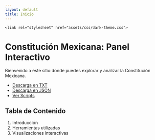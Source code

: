 ```yaml
---
layout: default
title: Inicio
---
```

    <link rel="stylesheet" href="assets/css/dark-theme.css">

# Constitución Mexicana: Panel Interactivo

Bienvenido a este sitio donde puedes explorar y analizar la Constitución Mexicana.  

- [Descarga en TXT](./Formatos/constitucion.txt)
- [Descarga en JSON](./Formatos/constitucion.json)
- [Ver Scripts](./Scripts)

## Tabla de Contenido

1. Introducción
2. Herramientas utilizadas
3. Visualizaciones interactivas
